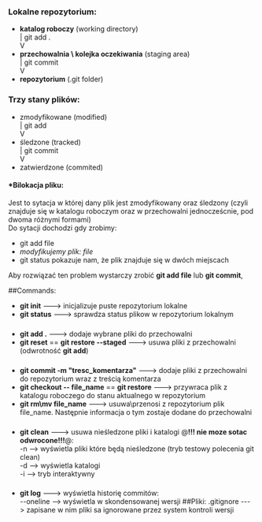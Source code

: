 ### Lokalne repozytorium:

- __katalog roboczy__ (working directory)  
  |  git add .  
  V  
- __przechowalnia \ kolejka oczekiwania__ (staging area)  
  |  git commit  
  V
- __repozytorium__ (.git folder)   

### Trzy stany plików:  
- zmodyfikowane (modified)  
  |  git add  
  V         
- śledzone (tracked)  
  |  git commit  
  V 
- zatwierdzone (commited)


#### *Bilokacja pliku:

Jest to sytacja w której dany plik jest zmodyfikowany oraz śledzony
(czyli znajduje się w katalogu roboczym oraz w przechowalni jednocześcnie, pod dwoma różnymi formami)  
Do sytacji dochodzi gdy zrobimy:  
- git add file
- _modyfikujemy plik: file_
- git status pokazuje nam, że plik znajduje się w dwóch miejscach

Aby rozwiązać ten problem wystarczy zrobić __git add file__ lub __git commit__,
 

##Commands:
- __git init__ ---> inicjalizuje puste repozytorium lokalne
- __git status__ ---> sprawdza status plikow w repozytorium lokalnym

###
- __git add .__  ---> dodaje wybrane pliki do przechowalni 
- __git reset__ == __git restore --staged__  ---> usuwa pliki z przechowalni (odwrotność __git add__) 
###
- __git commit -m "tresc_komentarza"__ ---> dodaje pliki z przechowalni do repozytorium
wraz z treścią komentarza
- __git checkout -- file_name__ == __git restore__ ---> przywraca plik z katalogu roboczego do stanu aktualnego w 
repozytorium
- __git rm\mv file_name__ ---> usuwa\przenosi z repozytorium plik file_name. Następnie informacja o tym 
zostaje dodane do przechowalni

###
- __git clean__ ---> usuwa nieśledzone pliki i katalogi @__!!! nie moze sotac odwrocone!!!__@:  
-n --> wyświetla pliki które będą nieśledzone (tryb testowy polecenia git clean)  
-d --> wyświetla katalogi  
-i --> tryb interaktywny

### 
- __git log__ ---> wyświetla historię commitów:  
--oneline --> wyświetla w skondensowanej wersji
##Pliki:
.gitignore ---> zapisane w nim pliki sa ignorowane przez system kontroli wersji